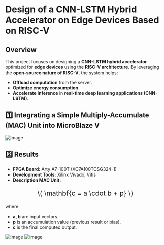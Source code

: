 # **Design of a CNN-LSTM Hybrid Accelerator on Edge Devices Based on RISC-V**

## **Overview**
This project focuses on designing a **CNN-LSTM hybrid accelerator** optimized for **edge devices** using the **RISC-V architecture**. By leveraging the **open-source nature of RISC-V**, the system helps:
- **Offload computation** from the server.
- **Optimize energy consumption**.
- **Accelerate inference** in **real-time deep learning applications (CNN-LSTM)**.

## 1️⃣ Integrating a Simple Multiply-Accumulate (MAC) Unit into MicroBlaze V 
![image](https://github.com/user-attachments/assets/c1691e26-5d3c-4568-8fee-087d25727425)

## 2️⃣ Results 
- **FPGA Board:** Arty A7-100T (XC7A100TCSG324-1)
- **Development Tools:** Xilinx Vivado, Vitis
- **Description MAC Unit:**

<p align="center" style="font-size: 1.5em;">
  \( \mathbf{c = a \cdot b + p} \)
</p>

where:
- **a, b** are input vectors.
- **p** is an accumulation value (previous result or bias).
- **c** is the final computed output.
  
![image](https://github.com/user-attachments/assets/0c4d47ce-4a29-47bf-b041-c60dff39901e)
![image](https://github.com/user-attachments/assets/c79a1246-96b8-43c1-9e0a-2453c04b5473)
